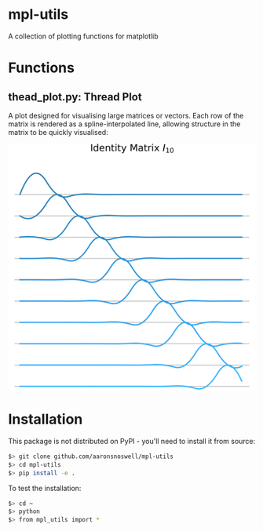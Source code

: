 # mpl-utils

A collection of plotting functions for matplotlib

# Functions

## thead_plot.py: Thread Plot

A plot designed for visualising large matrices or vectors.
Each row of the matrix is rendered as a spline-interpolated line, allowing 
structure in the matrix to be quickly visualised:

![Thread plot example image](figures\thread_plot.png)

# Installation

This package is not distributed on PyPI - you'll need to install it from source:

```bash
$> git clone github.com/aaronsnoswell/mpl-utils
$> cd mpl-utils
$> pip install -e .
```

To test the installation:

```bash
$> cd ~
$> python
$> from mpl_utils import *
```
